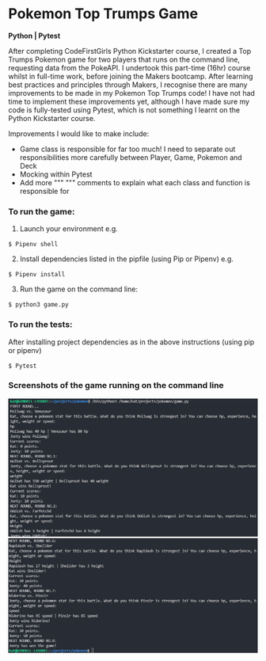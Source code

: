 # Pokemon Top Trumps Game

**Python | Pytest**

After completing CodeFirstGirls Python Kickstarter course, I created a Top Trumps Pokemon game for two players that runs on the command line, requesting data from the PokeAPI. I undertook this part-time (16hr) course whilst in full-time work, before joining the Makers bootcamp. After learning best practices and principles through Makers, I recognise there are many improvements to be made in my Pokemon Top Trumps code! I have not had time to implement these improvements yet, although I have made sure my code is fully-tested using Pytest, which is not something I learnt on the Python Kickstarter course.

Improvements I would like to make include: 
- Game class is responsible for far too much! I need to separate out responsibilities more carefully between Player, Game, Pokemon and Deck
- Mocking within Pytest
- Add more """ """ comments to explain what each class and function is responsible for

### To run the game:

1. Launch your environment e.g.

```
$ Pipenv shell
```

2. Install dependencies listed in the pipfile (using Pip or Pipenv) e.g.

```
$ Pipenv install
```

3. Run the game on the command line:

```
$ python3 game.py
```

### To run the tests:

After installing project dependencies as in the above instructions (using pip or pipenv)

```
$ Pytest

```

### Screenshots of the game running on the command line

![Game beginning](./assets/Poke-game1.png)
![poke-game2](./assets/poke-game2.png)
